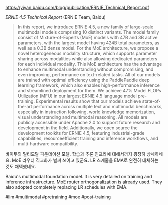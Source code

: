 https://yiyan.baidu.com/blog/publication/ERNIE_Technical_Report.pdf

*ERNIE 4.5 Technical Report* (ERNIE Team, Baidu)

> In this report, we introduce ERNIE 4.5, a new family of large-scale multimodal models comprising 10 distinct variants. The model family consist of Mixture-of-Experts (MoE) models with 47B and 3B active parameters, with the largest model having 424B total parameters, as well as a 0.3B dense model. For the MoE architecture, we propose a novel heterogeneous modality structure, which supports parameter sharing across modalities while also allowing dedicated parameters for each individual modality. This MoE architecture has the advantage to enhance multimodal understanding without compromising, and even improving, performance on text-related tasks. All of our models are trained with optimal efficiency using the PaddlePaddle deep learning framework, which also enables high-performance inference and streamlined deployment for them. We achieve 47% Model FLOPs Utilization (MFU) in our largest ERNIE 4.5 language model pre-training. Experimental results show that our models achieve state-of-the-art performance across multiple text and multimodal benchmarks, especially in instruction following, world knowledge memorization, visual understanding and multimodal reasoning. All models are publicly accessible under Apache 2.0 to support future research and development in the field. Additionally, we open source the development toolkits for ERNIE 4.5, featuring industrial-grade capabilities, resourceefficient training and inference workflows, and multi-hardware compatibility.

바이두의 멀티모달 파운데이션 모델. 학습과 추론 인프라에 대해서까지 굉장히 상세하네요. MoE 라우터 직교화가 벌써 쓰이고 있군요. LR 스케줄을 EMA로 완전히 대체하는 것도 채택했네요.

<english>
Baidu's multimodal foundation model. It is very detailed on training and inference infrastructure. MoE router orthogonalization is already used. They also adopted completely replacing LR schedules with EMA.
</english>

#llm #multimodal #pretraining #moe #post-training 